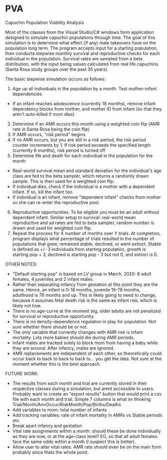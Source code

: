 # PVA
Capuchin Population Viability Analysis

Most of the classes from the Visual Studio/C# windows form application designed to simulate capuchin populations through time. 
The goal of this simulation is to determine what effect (if any) male takeovers have on the population long term. The program accepts input for a starting population, then conducts stepwise monthly survival and reproductive checks for each individual in the population. Survival rates are sampled from a beta distribution, with the input being values calculated from real life capuchins (Santa Rosa study groups over the past 35 years). 

The basic stepwise simulation occurs as follows: 
1. Age up all individuals in the population by a month. Test mother-infant dependencies
  - If an infant reaches adolescence (currently 18 months), remove infant dependency blocks from mother, and mother ID from infant (so that they aren't auto-killed if mom dies). 
2. Determine if an AMR occurs this month using a weighted coin flip (AMR rate in Santa Rosa being the coin flip)
3. If AMR occurs, "risk period" begins. 
4. If no AMR occurs, but you are still in a risk period, the risk period counter increments by 1. If risk period exceeds the specified length (currently 6 months), risk period is turned off 
5. Determine life and death for each individual in the population for the month 
  - Real-world survival mean and standard deviation for the individual's age class are fed to the beta sampler, which returns a   randomly drawn sample. This is then used for a weighted coin flip. 
  - If individual dies, check if the individual is a mother with a dependent infant. If so, kill the infant too. 
  - If individual is an infant, remove "dependent infant" checks from mother so she can re-enter the reproductive pool.
6. Reproductive opportunities. To be eligible you must be an adult without dependent infant. Similar setup to survival: real-world mean reproductive and sd rates are fed to beta sampler, random number is drawn and used for weighted coin flip. 
7. Repeat the process for X number of months over Y trials. At completion, program displays what percentage of trials resulted in the number of populations that grew, remained stable, declined, or went extinct. Stable is defined as +/- 3 individuals from starting population, growth is starting pop + 3, declined is starting pop - 3 but not 0, and extinct is 0. 

OTHER NOTES:
- "Default starting pop" is based on LV group in March, 2020: 8 adult females, 4 juveniles and 2 infant males. 
- Rather than separating infancy from gestation at this point they are the same. Hence, an infant is 0-18 months, juvenile 19-78 months, adulthood is 78 months and up. This is likely going to need to change, because it assumes fetal death risk is the same as infant risk, which is likely not true. 
- There is no age-curve at the moment (eg, older adults are not penalized for survival or reproductive opportunity. 
- There is no density-dependence regulation in play for population. Not sure whether there should be or not. 
- The only variable that currently changes with AMR risk is infant mortality. Lots more babies should die during AMR periods.
- Infant males are tracked solely to block mom from having a baby while they are around. After infancy, males are ignored. 
- AMR replacements are independent of each other, so theoretically could occur back to back to back to back to... you get the idea. Not sure at the moment whether this is the best approach. 

FUTURE WORK: 
- The results from each month and trial are currently stored in their respective classes during a simulation, but arent accessible to users. Probably want to create an "export results" button that would print a csv file with each month and trial. Simple 7 columns is what im thinking: Trial/Month/AmrOccur/RiskMonth/Pop/Births/Deaths 
- Add variables to mom: total number of infants
- Add tracking variables: rate of infant mortality in AMRs vs Stable periods etc. 
- Break apart infancy and gestation
- Vital rate assignments within a month: should these be done individually as they are now, or at the age-class level? EG, so that all adult females face the same odds within a month (I suspect this is better). 
- Allow user to alter vital rates. AMR rate should even be on the main form probably since thats the whole point. 
